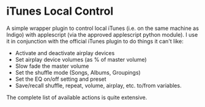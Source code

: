 # iTunes Local Control

A simple wrapper plugin to control local iTunes (i.e. on the same machine as Indigo) with applescript (via the approved applescript python module). I use it in conjunction with the official iTunes plugin to do things it can't like:

* Activate and deactivate airplay devices
* Set airplay device volumes (as % of master volume)
* Slow fade the master volume
* Set the shuffle mode (Songs, Albums, Groupings)
* Set the EQ on/off setting and preset
* Save/recall shuffle, repeat, volume, airplay, etc. to/from variables.

The complete list of available actions is quite extensive.
